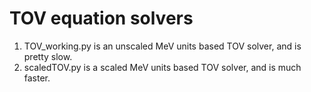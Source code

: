 # TOV equation solvers

1. TOV_working.py is an unscaled MeV units based TOV solver, and is pretty slow.
2. scaledTOV.py is a scaled MeV units based TOV solver, and is much faster.
